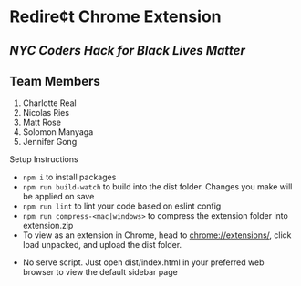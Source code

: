 # Redire&cent;t Chrome Extension
## *NYC Coders Hack for Black Lives Matter*

## Team Members
1. Charlotte Real
2. Nicolas Ries
3. Matt Rose
4. Solomon Manyaga
5. Jennifer Gong

Setup Instructions
 - `npm i` to install packages
 - `npm run build-watch` to build into the dist folder. Changes you make will be applied on save
 - `npm run lint` to lint your code based on eslint config
 - `npm run compress-<mac|windows>` to compress the extension folder into extension.zip
 - To view as an extension in Chrome, head to [chrome://extensions/](chrome://extensions/), click load unpacked, and upload the dist folder.

* No serve script. Just open dist/index.html in your preferred web browser to view the default sidebar page
